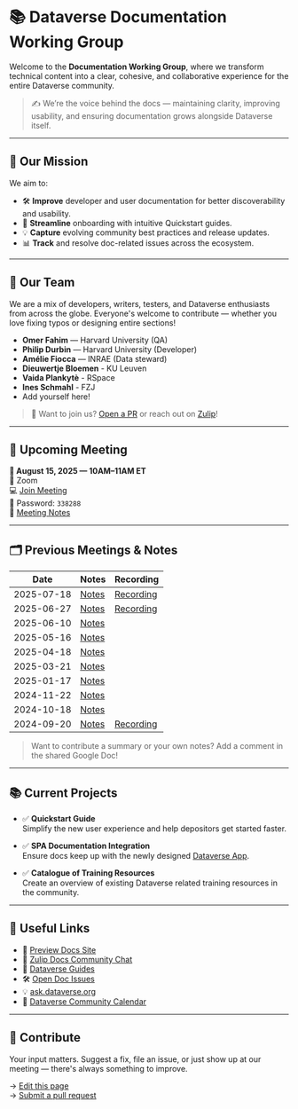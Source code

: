 # 📚 Dataverse Documentation Working Group

Welcome to the **Documentation Working Group**, where we transform technical content into a clear, cohesive, and collaborative experience for the entire Dataverse community.

> ✍️ We’re the voice behind the docs — maintaining clarity, improving usability, and ensuring documentation grows alongside Dataverse itself.

---

## 🎯 Our Mission

We aim to:

- 🛠️ **Improve** developer and user documentation for better discoverability and usability.
- 🚀 **Streamline** onboarding with intuitive Quickstart guides.
- 💡 **Capture** evolving community best practices and release updates.
- 📊 **Track** and resolve doc-related issues across the ecosystem.

---

## 👥 Our Team

We are a mix of developers, writers, testers, and Dataverse enthusiasts from across the globe. Everyone's welcome to contribute — whether you love fixing typos or designing entire sections!

- **Omer Fahim** — Harvard University (QA)
- **Philip Durbin** — Harvard University (Developer)
- **Amélie Fiocca** — INRAE (Data steward)
- **Dieuwertje Bloemen** - KU Leuven
- **Vaida Plankytè** - RSpace
- **Ines Schmahl** - FZJ
- Add yourself here!

> 🫶 Want to join us? [Open a PR](https://github.com/gdcc/www.gdcc.io) or reach out on [Zulip](https://dataverse.zulipchat.com/#narrow/channel/446770-docs)!

---

## 📅 Upcoming Meeting

**📆 August 15, 2025 — 10AM–11AM ET**  
📍 Zoom  
💻 [Join Meeting](https://harvard.zoom.us/j/98933135345?pwd=sUKojqQE5UwyIzY4aVDdgbs7uNFui2.1)  
🔐 Password: `338288`  
📝 [Meeting Notes](https://docs.google.com/document/d/1dX8ktajVsRDk-MDF-yHWV0f4vIe8U3DWrSzIerVGlF8/edit?usp=sharing)  

---

## 🗂️ Previous Meetings & Notes

| Date        | Notes           | Recording      |
|-------------|------------------|----------------|
| 2025-07-18  | [Notes](https://docs.google.com/document/d/1dX8ktajVsRDk-MDF-yHWV0f4vIe8U3DWrSzIerVGlF8/edit?usp=sharing) | [Recording](https://drive.google.com/file/d/1PPZE_sBm-Ky1e1M7Kj8DVi584pUNInBX/view?usp=drive_link) |
| 2025-06-27  | [Notes](https://docs.google.com/document/d/1dX8ktajVsRDk-MDF-yHWV0f4vIe8U3DWrSzIerVGlF8/edit?usp=sharing) | [Recording](https://drive.google.com/file/d/1wIlck6tD6FB0Grt8i2qbA_Nrm_yAmies/view?usp=drive_link) |
| 2025-06-10  | [Notes](https://docs.google.com/document/d/1dX8ktajVsRDk-MDF-yHWV0f4vIe8U3DWrSzIerVGlF8/edit?usp=sharing) |                |
| 2025-05-16  | [Notes](https://docs.google.com/document/d/1dX8ktajVsRDk-MDF-yHWV0f4vIe8U3DWrSzIerVGlF8/edit?usp=sharing)       |                |
| 2025-04-18  | [Notes](https://docs.google.com/document/d/1dX8ktajVsRDk-MDF-yHWV0f4vIe8U3DWrSzIerVGlF8/edit?usp=sharing)       |                |
| 2025-03-21  | [Notes](https://docs.google.com/document/d/1dX8ktajVsRDk-MDF-yHWV0f4vIe8U3DWrSzIerVGlF8/edit?usp=sharing)       |                |
| 2025-01-17  | [Notes](https://docs.google.com/document/d/1dX8ktajVsRDk-MDF-yHWV0f4vIe8U3DWrSzIerVGlF8/edit?usp=sharing)       |                |
| 2024-11-22  | [Notes](https://docs.google.com/document/d/1dX8ktajVsRDk-MDF-yHWV0f4vIe8U3DWrSzIerVGlF8/edit?usp=sharing)       |                |
| 2024-10-18  | [Notes](https://docs.google.com/document/d/1dX8ktajVsRDk-MDF-yHWV0f4vIe8U3DWrSzIerVGlF8/edit?usp=sharing)       |                |
| 2024-09-20  | [Notes](https://docs.google.com/document/d/1dX8ktajVsRDk-MDF-yHWV0f4vIe8U3DWrSzIerVGlF8/edit?usp=sharing)       | [Recording](#) |

> Want to contribute a summary or your own notes? Add a comment in the shared Google Doc!

---

## 📚 Current Projects

- ✅ **Quickstart Guide**  
  Simplify the new user experience and help depositors get started faster.
  
- ✅ **SPA Documentation Integration**  
  Ensure docs keep up with the newly designed [Dataverse App](https://github.com/IQSS/dataverse-frontend).

- ✅ **Catalogue of Training Resources**  
  Create an overview of existing Dataverse related training resources in the community.

---

## 🔗 Useful Links

- 📘 [Preview Docs Site](https://preview.guides.gdcc.io/)
- 💬 [Zulip Docs Community Chat](https://dataverse.zulipchat.com/#channels/446770/docs/general)
- 🧪 [Dataverse Guides](https://guides.dataverse.org/en/latest/)
- 🛠️ [Open Doc Issues](https://github.com/IQSS/dataverse/labels/Feature%3A%20User%20Guide)
- 💡 [ask.dataverse.org](https://ask.dataverse.org)
- 📅 [Dataverse Community Calendar](https://calendar.google.com/calendar/embed?src=c_udn4tonm401kgjjre4jl4ja0cs%40group.calendar.google.com&ctz=America%2FNew_York)

---

## 🤝 Contribute

Your input matters. Suggest a fix, file an issue, or just show up at our meeting — there's always something to improve.

→ [Edit this page](https://github.com/gdcc/www.gdcc.io/edit/main/source/working-groups/documentation.md)  
→ [Submit a pull request](https://github.com/gdcc/www.gdcc.io/pulls)
